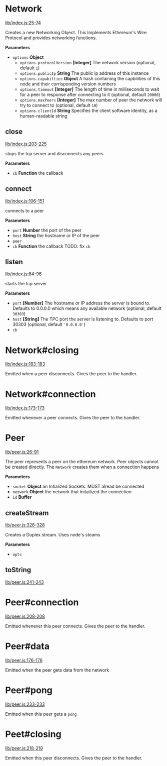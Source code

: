 # Network

[lib/index.js:25-74](https://github.com/ethereumjs/node-devp2p/blob/9bc24a7cf81d35bd6fc2bde90b42266ce35d44ef/lib/index.js#L25-L74 "Source code on GitHub")

Creates a new Networking Object. This Implements Ethereum's Wire Protocol and provides networking functions.

**Parameters**

-   `options` **Object** 
    -   `options.protocolVersion` **[Integer]** The network version (optional, default `1`)
    -   `options.publicIp` **String** The public ip address of this instance
    -   `options.capabilties` **Object** A hash containing the capbilities of this node and their corrisponding version numbers
    -   `options.timeout` **[Integer]** The length of time in milliseconds to wait for a peer to response after connecting to it (optional, default `20000`)
    -   `options.maxPeers` **[Integer]** The max number of peer the network will try to connect to (optional, default `10`)
    -   `options.clientId` **String** Specifies the client software identity, as a human-readable string

## close

[lib/index.js:203-225](https://github.com/ethereumjs/node-devp2p/blob/9bc24a7cf81d35bd6fc2bde90b42266ce35d44ef/lib/index.js#L203-L225 "Source code on GitHub")

stops the tcp server and disconnects any peers

**Parameters**

-   `cb` **Function** the callback

## connect

[lib/index.js:106-151](https://github.com/ethereumjs/node-devp2p/blob/9bc24a7cf81d35bd6fc2bde90b42266ce35d44ef/lib/index.js#L106-L151 "Source code on GitHub")

connects to a peer

**Parameters**

-   `port` **Number** the port of the peer
-   `host` **String** the hostname or IP of the peer
-   `peer`  
-   `cb` **Function** the callback
    TODO: fix `cb`

## listen

[lib/index.js:84-96](https://github.com/ethereumjs/node-devp2p/blob/9bc24a7cf81d35bd6fc2bde90b42266ce35d44ef/lib/index.js#L84-L96 "Source code on GitHub")

starts the tcp server

**Parameters**

-   `port` **[Number]** The hostname or IP address the server is bound to. Defaults to 0.0.0.0 which means any available network (optional, default `30303`)
-   `host` **[String]** The TPC port the server is listening to. Defaults to port 30303 (optional, default `'0.0.0.0'`)
-   `cb`  

# Network#closing

[lib/index.js:183-183](https://github.com/ethereumjs/node-devp2p/blob/9bc24a7cf81d35bd6fc2bde90b42266ce35d44ef/lib/index.js#L183-L183 "Source code on GitHub")

Emitted when a peer disconnects. Gives the peer to the handler.

# Network#connection

[lib/index.js:173-173](https://github.com/ethereumjs/node-devp2p/blob/9bc24a7cf81d35bd6fc2bde90b42266ce35d44ef/lib/index.js#L173-L173 "Source code on GitHub")

Emitted whenever a peer connects. Gives the peer to the handler.

# Peer

[lib/peer.js:26-91](https://github.com/ethereumjs/node-devp2p/blob/9bc24a7cf81d35bd6fc2bde90b42266ce35d44ef/lib/peer.js#L26-L91 "Source code on GitHub")

The peer represents a peer on the ethereum network. Peer objects cannot be created directly. The `Network` creates them when a connection happens

**Parameters**

-   `socket` **Object** an Intialized Sockets. MUST alread be connected
-   `network` **Object** the network that initailized the connection
-   `id` **Buffer** 

## createStream

[lib/peer.js:326-328](https://github.com/ethereumjs/node-devp2p/blob/9bc24a7cf81d35bd6fc2bde90b42266ce35d44ef/lib/peer.js#L326-L328 "Source code on GitHub")

Creates a Duplex stream. Uses node's steams

**Parameters**

-   `opts`  

## toString

[lib/peer.js:241-243](https://github.com/ethereumjs/node-devp2p/blob/9bc24a7cf81d35bd6fc2bde90b42266ce35d44ef/lib/peer.js#L241-L243 "Source code on GitHub")

# Peer#connection

[lib/peer.js:208-208](https://github.com/ethereumjs/node-devp2p/blob/9bc24a7cf81d35bd6fc2bde90b42266ce35d44ef/lib/peer.js#L208-L208 "Source code on GitHub")

Emitted whenever this peer connects. Gives the peer to the handler.

# Peer#data

[lib/peer.js:176-176](https://github.com/ethereumjs/node-devp2p/blob/9bc24a7cf81d35bd6fc2bde90b42266ce35d44ef/lib/peer.js#L176-L176 "Source code on GitHub")

Emitted when the peer gets data from the network

# Peer#pong

[lib/peer.js:233-233](https://github.com/ethereumjs/node-devp2p/blob/9bc24a7cf81d35bd6fc2bde90b42266ce35d44ef/lib/peer.js#L233-L233 "Source code on GitHub")

Emitted when this peer gets a `pong`

# Peet#closing

[lib/peer.js:218-218](https://github.com/ethereumjs/node-devp2p/blob/9bc24a7cf81d35bd6fc2bde90b42266ce35d44ef/lib/peer.js#L218-L218 "Source code on GitHub")

Emitted when this peer disconnects. Gives the peer to the handler.
